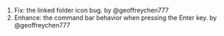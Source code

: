 1. Fix: the linked folder icon bug. by @geoffreychen777
2. Enhance: the command bar behavior when pressing the Enter key. by @geoffreychen777
